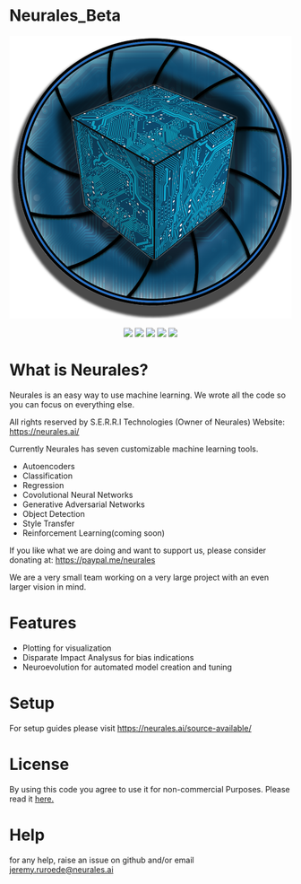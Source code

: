 # Neurales_Beta
<div align="center">
    <img src="/.github/Neurales_logo.png" width="600">
</div>
     
</p>
<p align="center">
    <a href="https://github.com/badges/shields/graphs/contributors" alt="Contributors">
        <img src="https://img.shields.io/badge/Version-0.0.1-blue" /></a>
    <a href="https://github.com/badges/shields/graphs/contributors" alt="Contributors">
        <img src="https://img.shields.io/badge/Linux-Stable-green" /></a>
    <a href="https://github.com/badges/shields/graphs/contributors" alt="Contributors">
        <img src="https://img.shields.io/badge/MacOS-Stable-green" /></a>
    <a href="https://github.com/badges/shields/graphs/contributors" alt="Contributors">
        <img src="https://img.shields.io/badge/Windows-Stable-green" /></a>
    <a href="https://github.com/badges/shields/graphs/contributors" alt="Contributors">
        <img src="https://img.shields.io/badge/Nvidia Jetson-Stable-green" /></a>
</p>

# What is Neurales?

Neurales is an easy way to use machine learning. We wrote all the code so you can focus on everything else.

All rights reserved by S.E.R.R.I Technologies (Owner of Neurales)
	Website: https://neurales.ai/
	

Currently Neurales has seven customizable machine learning tools.

* Autoencoders
* Classification 
* Regression 
* Covolutional Neural Networks
* Generative Adversarial Networks 
* Object Detection
* Style Transfer
* Reinforcement Learning(coming soon)

If you like what we are doing and want to support us, please consider donating at: https://paypal.me/neurales

We are a very small team working on a very large project with an even larger vision in mind.
	
# Features
* Plotting for visualization
* Disparate Impact Analysus for bias indications
* Neuroevolution for automated model creation and tuning
	
# Setup
  
  For setup guides please visit https://neurales.ai/source-available/
 
# License

By using this code you agree to use it for non-commercial Purposes.
Please read it [here.](https://github.com/Neurales/Neurales_Beta/blob/main/LICENSE)
  
# Help

for any help, raise an issue on github and/or email jeremy.ruroede@neurales.ai

